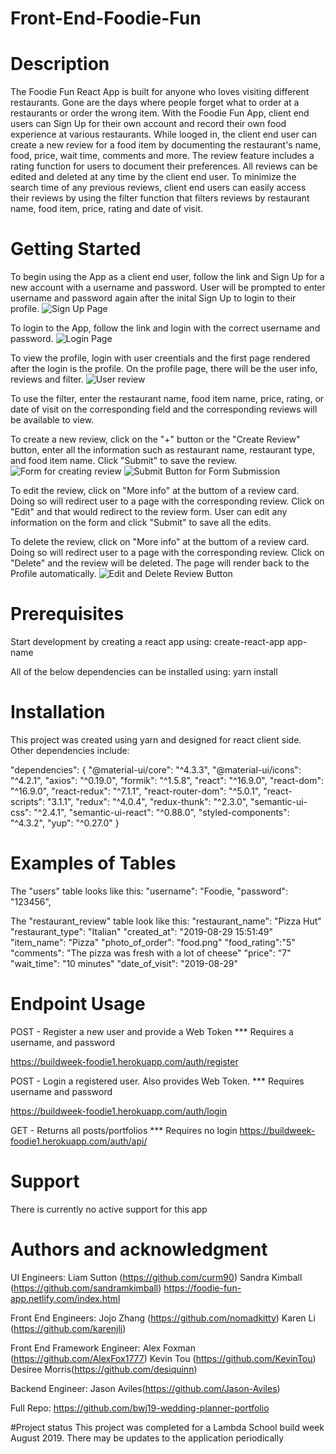# Front-End-Foodie-Fun

# Description

The Foodie Fun React App is built for anyone who loves visiting different restaurants. Gone are the days where people forget what to order at a restaurants or order the wrong item. With the Foodie Fun App, client end users can Sign Up for their own account and record their own food experience at various restaurants. While looged in, the client end user can create a new review for a food item by documenting the restaurant's name, food, price, wait time, comments and more. The review feature includes a rating function for users to document their preferences. All reviews can be edited and deleted at any time by the client end user. To minimize the search time of any previous reviews, client end users can easily access their reviews by using the filter function that filters reviews by restaurant name, food item, price, rating and date of visit.

# Getting Started

To begin using the App as a client end user, follow the link and Sign Up for a new account with a username and password. User will be prompted to enter username and password again after the inital Sign Up to login to their profile.
![Sign Up Page](sign-up.png)

To login to the App, follow the link and login with the correct username and password.
![Login Page](sign-up.png)

To view the profile, login with user creentials and the first page rendered after the login is the profile. On the profile page, there will be the user info, reviews and filter.
![User review](ReviewCard.png)

To use the filter, enter the restaurant name, food item name, price, rating, or date of visit on the corresponding field and the corresponding reviews will be available to view.

To create a new review, click on the "+" button or the "Create Review" button, enter all the information such as restaurant name, restaurant type, and food item name. Click "Submit" to save the review.
![Form for creating review](Review-Form.png)
![Submit Button for Form Submission](Form-Submit.png)

To edit the review, click on "More info" at the buttom of a review card. Doing so will redirect user to a page with the corresponding review. Click on "Edit" and that would redirect to the review form. User can edit any information on the form and click "Submit" to save all the edits.

To delete the review, click on "More info" at the buttom of a review card. Doing so will redirect user to a page with the corresponding review. Click on "Delete" and the review will be deleted. The page will render back to the Profile automatically.
![Edit and Delete Review Button](SingleReview.png)

# Prerequisites

Start development by creating a react app using:
create-react-app app-name

All of the below dependencies can be installed using:
yarn install

# Installation

This project was created using yarn and designed for react client side. Other dependencies include:

"dependencies": {
"@material-ui/core": "^4.3.3",
"@material-ui/icons": "^4.2.1",
"axios": "^0.19.0",
"formik": "^1.5.8",
"react": "^16.9.0",
"react-dom": "^16.9.0",
"react-redux": "^7.1.1",
"react-router-dom": "^5.0.1",
"react-scripts": "3.1.1",
"redux": "^4.0.4",
"redux-thunk": "^2.3.0",
"semantic-ui-css": "^2.4.1",
"semantic-ui-react": "^0.88.0",
"styled-components": "^4.3.2",
"yup": "^0.27.0"
}

# Examples of Tables

The "users" table looks like this:
"username": "Foodie,
"password": "123456",

The "restaurant_review" table look like this:
"restaurant_name": "Pizza Hut"
"restaurant_type": "Italian"
"created_at": "2019-08-29 15:51:49"
"item_name": "Pizza"
"photo_of_order": "food.png"
"food_rating":"5"
"comments": "The pizza was fresh with a lot of cheese"
"price": "7"
"wait_time": "10 minutes"
"date_of_visit": "2019-08-29"

# Endpoint Usage

POST - Register a new user and provide a Web Token
\*\*\* Requires a username, and password

https://buildweek-foodie1.herokuapp.com/auth/register

POST - Login a registered user. Also provides Web Token.
\*\*\* Requires username and password

https://buildweek-foodie1.herokuapp.com/auth/login

GET - Returns all posts/portfolios
\*\*\* Requires no login
https://buildweek-foodie1.herokuapp.com/auth/api/

# Support

There is currently no active support for this app

# Authors and acknowledgment

UI Engineers:
Liam Sutton (https://github.com/curm90)
Sandra Kimball (https://github.com/sandramkimball)
https://foodie-fun-app.netlify.com/index.html

Front End Engineers:
Jojo Zhang (https://github.com/nomadkitty)
Karen Li (https://github.com/karenjli)

Front End Framework Engineer:
Alex Foxman (https://github.com/AlexFox1777)
Kevin Tou (https://github.com/KevinTou)
Desiree Morris(https://github.com/desiquinn)

Backend Engineer:
Jason Aviles(https://github.com/Jason-Aviles)

Full Repo:
https://github.com/bwj19-wedding-planner-portfolio

#Project status
This project was completed for a Lambda School build week August 2019. There may be updates to the application periodically
